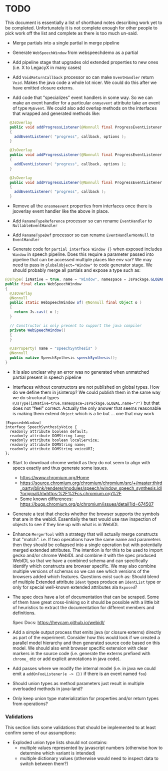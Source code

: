 # TODO

This document is essentially a list of shorthand notes describing work yet to be completed.
Unfortunately it is not complete enough for other people to pick work off the list and
complete as there is too much un-said.

* Merge partials into a single partial in merge pipeline

* Generate `WebSpeechWindow` from webspeechdemo as a partial

* Add pipeline stage that upgrades old extended properties to new ones (i.e. X to LegacyX in many cases)

* Add `VoidReturnCallback` processor so can make `EventHandler` return `Void`. Makes the java
  code a whole lot nicer. We could do this after we have emitted closure externs.

* Add code that "specializes" event handlers in some way. So we can make an event handler for a
  particular `onmyevent` attribute take an event of type `MyEvent`. We could also add overlap
  methods on the interfaces that wrapped and generated methods like:

```java
  @JsOverlay
  public void addProgressListener(@Nonnull final ProgressEventListener callback, @Nonnull AddEventListenerOptions options)
  {
    addEventListener( "progress", callback, options );
  }

  @JsOverlay
  public void addProgressListener(@Nonnull final ProgressEventListener callback, boolean options)
  {
    addEventListener( "progress", callback, options );
  }

  @JsOverlay
  public void addProgressListener(@Nonnull final ProgressEventListener callback)
  {
    addEventListener( "progress", callback );
  }

```

* Remove all the `onsomeevent` properties from interfaces once there is jsoverlay event handler like the above in place.

* Add `RenameTypeReference` processor so can rename `EventHandler` to `NullableEventHandler`

* Add `RenameTypeDef` processor so can rename `EventHandlerNonNull` to `EventHandler`

* Generate code for `partial interface Window {}` when exposed includes `Window` in speech pipeline.
  Does this require a parameter passed into pipeline that can be accessed multiple places like env
  var? We may need to pass in `globalObject="Window"` to code generator stage. We should probably
  merge all partials and expose a type such as:

```java
@JsType( isNative = true, name = "Window", namespace = JsPackage.GLOBAL )
public final class WebSpeechWindow
{
  @JsOverlay
  @Nonnull
  public static WebSpeechWindow of( @Nonnull final Object o )
  {
    return Js.cast( o );
  }

  // Constructor is only present to support the java compiler
  private WebSpeechWindow()
  {
  }

  @JsProperty( name = "speechSynthesis" )
  @Nonnull
  public native SpeechSynthesis speechSynthesis();
}

```
* It is also unclear why an error was no generated when unmatched partial present in speech pipeline

* Interfaces without constructors are not published on global types. How do we define them in jsinterop?
  We could publish them in the same way we do structural types `@JsType(isNative=true,namespace=JsPackage.GLOBAL,name="?")` but that does not "feel" correct. Actually the only answer that seems reasonable is making them
  extend `Object` which is a lie but ... one that may work

```webidl
[Exposed=Window]
interface SpeechSynthesisVoice {
  readonly attribute boolean default;
  readonly attribute DOMString lang;
  readonly attribute boolean localService;
  readonly attribute DOMString name;
  readonly attribute DOMString voiceURI;
};
```

* Start to download chrome webidl as they do not seem to align with specs exactly and thus generate some issues.
  - https://www.chromium.org/Home
  - https://source.chromium.org/chromium/chromium/src/+/master:third_party/blink/renderer/modules/speech/window_speech_synthesis.idl?originalUrl=https:%2F%2Fcs.chromium.org%2F
  - Some known differences: https://bugs.chromium.org/p/chromium/issues/detail?id=674507

* Generate a test that checks whether the browser supports the symbols that are in the webidl. Essentially the test
  would use raw inspection of objects to see if they line up with what is in WebIDL

* Enhance `MergerTool` with a strategy that will actually merge constructs that "match". i.e. If two operations
  have the same name and parameters then they should be collapsed into a single operation but with potentially
  merged extended attributes. The intention is for this to be used to import gecko and/or chrome WebIDL and combine
  it with the spec produced WebIDL so that we have a combined schema and can specifically identify which constructs
  are browser specific. We may also combine multiple versions of schemas so we can see which versions of the browsers
  added which features. Questions exist such as: Should blend of multiple Extended attribute `Ident` types produce
  an `IdentList` type or only for special well-known extended attributes ala `Exposed`?

* The spec docs have a lot of documentation that can be scraped. Some of them have great cross-linking
  so it should be possible with a little bit of heuristics to extract the documentation for different
  members and definitions.

  Spec Docs: https://heycam.github.io/webidl/

* Add a simple output process that emits java (or closure externs) directly as part of the experiment. Consider
  how this would look if we created a parallel model hierarchy and then generated source code based on this model.
  We should also emit browser specific extension with clear markers in the source code (i.e. generate the externs
  prefixed with `chrome_` etc or add explicit annotations in java code).

* Add passes where we modify the internal model (i.e. in java we could emit a `addOnFooListener(e -> {})` if there
  is an event named `foo`)

* Should union types as method parameters just result in multiple overloaded methods in java-land?

* Only keep union type materialization for properties and/or return types from operations?

### Validations

This section lists some validations that should be implemented to at least confirm some of our assumptions:

* Exploded union type lists should not contains:
  * multiple values represented by javascript numbers (otherwise how to determine which variant is intended)
  * multiple dictionary values (otherwise would need to inspect data to switch between them?)
